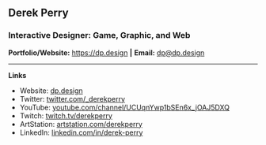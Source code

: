 ## Derek Perry
### Interactive Designer: Game, Graphic, and Web
**Portfolio/Website:** https://dp.design **|**
**Email:** dp@dp.design

---

**Links**
- Website: [dp.design](https://dp.design "Visit Derek Perry's Website at dp.design")
- Twitter: [twitter.com/_derekperry](https://twitter.com/_derekperry "Visit Derek Perry's Twitter at twitter.com/_derekperry")
- YouTube: [youtube.com/channel/UCUqnYwp1bSEn6x_jOAJ5DXQ](https://youtube.com/channel/UCUqnYwp1bSEn6x_jOAJ5DXQ "Visit Derek Perry's YouTube at youtube.com/channel/UCUqnYwp1bSEn6x_jOAJ5DXQ")
- Twitch: [twitch.tv/derekperry](https://twitch.tv/derekperry "Visit Derek Perry's Twitch at twitch.tv/derekperry")
- ArtStation: [artstation.com/derekperry](https://artstation.com/derekperry "Visit Derek Perry's ArtStation at artstation.com/derekperry")
- LinkedIn: [linkedin.com/in/derek-perry](https://linkedin.com/in/derek-perry "Visit Derek Perry's LinkedIn at linkedin.com/in/derek-perry")
